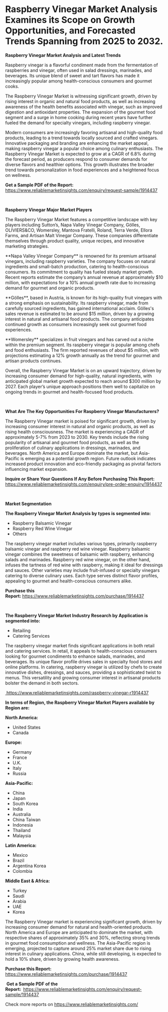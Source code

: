 <p><h1>Raspberry Vinegar Market Analysis Examines its Scope on Growth Opportunities, and Forecasted Trends Spanning from 2025 to 2032.</h1></p><p><strong>Raspberry Vinegar Market Analysis and Latest Trends</strong></p>
<p><p>Raspberry vinegar is a flavorful condiment made from the fermentation of raspberries and vinegar, often used in salad dressings, marinades, and beverages. Its unique blend of sweet and tart flavors has made it increasingly popular among health-conscious consumers and gourmet cooks. </p><p>The Raspberry Vinegar Market is witnessing significant growth, driven by rising interest in organic and natural food products, as well as increasing awareness of the health benefits associated with vinegar, such as improved digestion and antioxidant properties. The expansion of the gourmet food segment and a surge in home cooking during recent years have further fueled the demand for specialty vinegars, including raspberry vinegar. </p><p>Modern consumers are increasingly favoring artisanal and high-quality food products, leading to a trend towards locally sourced and crafted vinegars. Innovative packaging and branding are enhancing the market appeal, making raspberry vinegar a popular choice among culinary enthusiasts. The Raspberry Vinegar Market is expected to grow at a CAGR of 6.8% during the forecast period, as producers respond to consumer demands for diverse flavors and healthier options. This growth illustrates the broader trend towards personalization in food experiences and a heightened focus on wellness.</p></p>
<p><strong>Get a Sample PDF of the Report:&nbsp;</strong> <a href="https://www.reliablemarketinsights.com/enquiry/request-sample/1914437?utm_campaign=1558&utm_medium=2&utm_source=Github&utm_content=ia&utm_term=14022025&utm_id=raspberry-vinegar">https://www.reliablemarketinsights.com/enquiry/request-sample/1914437</a></p>
<p>&nbsp;</p>
<p><strong>Raspberry Vinegar Major Market Players</strong></p>
<p><p>The Raspberry Vinegar Market features a competitive landscape with key players including Sutton’s, Napa Valley Vinegar Company, Gölles, OLIVIERS&CO, Womersley, Mantova Fratelli, Roland, Terra Verde, Ellora Farms, and Artisan Malt Vinegar Company. These companies differentiate themselves through product quality, unique recipes, and innovative marketing strategies.</p><p>**Napa Valley Vinegar Company** is renowned for its premium artisanal vinegars, including raspberry varieties. The company focuses on natural ingredients and small-batch production, catering to health-conscious consumers. Its commitment to quality has fueled steady market growth. Recent reports estimate the company’s annual revenue at approximately $10 million, with expectations for a 10% annual growth rate due to increasing demand for gourmet and organic products.</p><p>**Gölles**, based in Austria, is known for its high-quality fruit vinegars with a strong emphasis on sustainability. Its raspberry vinegar, made from carefully sourced ingredients, has gained international acclaim. Gölles's sales revenue is estimated to be around $15 million, driven by a growing interest in natural and artisanal food products. The company anticipates continued growth as consumers increasingly seek out gourmet food experiences.</p><p>**Womersley** specializes in fruit vinegars and has carved out a niche within the premium segment. Its raspberry vinegar is popular among chefs and food enthusiasts. The firm reported revenues of about $5 million, with projections estimating a 12% growth annually as the trend for gourmet and artisan products continues.</p><p>Overall, the Raspberry Vinegar Market is on an upward trajectory, driven by increasing consumer demand for high-quality, natural ingredients, with anticipated global market growth expected to reach around $300 million by 2027. Each player’s unique approach positions them well to capitalize on ongoing trends in gourmet and health-focused food products.</p></p>
<p>&nbsp;</p>
<p><strong>What Are The Key Opportunities For Raspberry Vinegar Manufacturers?</strong></p>
<p><p>The Raspberry Vinegar market is poised for significant growth, driven by increasing consumer interest in natural and organic products, as well as rising health consciousness. The market is experiencing a CAGR of approximately 5-7% from 2023 to 2030. Key trends include the rising popularity of artisanal and gourmet food products, as well as the proliferation of culinary applications in dressings, marinades, and beverages. North America and Europe dominate the market, but Asia-Pacific is emerging as a potential growth region. Future outlook indicates increased product innovation and eco-friendly packaging as pivotal factors influencing market expansion.</p></p>
<p><strong>Inquire or Share Your Questions If Any Before Purchasing This Report:</strong> <a href="https://www.reliablemarketinsights.com/enquiry/pre-order-enquiry/1914437?utm_campaign=1558&utm_medium=2&utm_source=Github&utm_content=ia&utm_term=14022025&utm_id=raspberry-vinegar">https://www.reliablemarketinsights.com/enquiry/pre-order-enquiry/1914437</a></p>
<p>&nbsp;</p>
<p><strong>Market Segmentation</strong></p>
<p><strong>The Raspberry Vinegar Market Analysis by types is segmented into:</strong></p>
<p><ul><li>Raspberry Balsamic Vinegar</li><li>Raspberry Red Wine Vinegar</li><li>Others</li></ul></p>
<p><p>The raspberry vinegar market includes various types, primarily raspberry balsamic vinegar and raspberry red wine vinegar. Raspberry balsamic vinegar combines the sweetness of balsamic with raspberry, enhancing salads and marinades. Raspberry red wine vinegar, on the other hand, infuses the tartness of red wine with raspberry, making it ideal for dressings and sauces. Other varieties may include fruit-infused or specialty vinegars catering to diverse culinary uses. Each type serves distinct flavor profiles, appealing to gourmet and health-conscious consumers alike.</p></p>
<p><strong>Purchase this Report:&nbsp;</strong><a href="https://www.reliablemarketinsights.com/purchase/1914437?utm_campaign=1558&utm_medium=2&utm_source=Github&utm_content=ia&utm_term=14022025&utm_id=raspberry-vinegar">https://www.reliablemarketinsights.com/purchase/1914437</a></p>
<p>&nbsp;</p>
<p><strong>The Raspberry Vinegar Market Industry Research by Application is segmented into:</strong></p>
<p><ul><li>Retailing</li><li>Catering Services</li></ul></p>
<p><p>The raspberry vinegar market finds significant applications in both retail and catering services. In retail, it appeals to health-conscious consumers looking for gourmet condiments to enhance salads, marinades, and beverages. Its unique flavor profile drives sales in specialty food stores and online platforms. In catering, raspberry vinegar is utilized by chefs to create innovative dishes, dressings, and sauces, providing a sophisticated twist to menus. This versatility and growing consumer interest in artisanal products bolster the demand in both sectors.</p></p>
<p><a href="https://www.reliablemarketinsights.com/raspberry-vinegar-r1914437?utm_campaign=1558&utm_medium=2&utm_source=Github&utm_content=ia&utm_term=14022025&utm_id=raspberry-vinegar">&nbsp;https://www.reliablemarketinsights.com/raspberry-vinegar-r1914437</a></p>
<p><strong>In terms of Region, the Raspberry Vinegar Market Players available by Region are:</strong></p>
<p>
    <p> <strong> North America: </strong>
        <ul>
            <li>United States</li>
            <li>Canada</li>
        </ul>
        </p> 
    <p> <strong> Europe: </strong>
        <ul>
            <li>Germany</li>
            <li>France</li>
            <li>U.K.</li>
            <li>Italy</li>
            <li>Russia</li>
        </ul>
        </p> 
    <p> <strong> Asia-Pacific: </strong>
        <ul>
            <li>China</li>
            <li>Japan</li>
            <li>South Korea</li>
            <li>India</li>
            <li>Australia</li>
            <li>China Taiwan</li>
            <li>Indonesia</li>
            <li>Thailand</li>
            <li>Malaysia</li>
        </ul>
        </p> 
    <p> <strong> Latin America: </strong>
        <ul>
            <li>Mexico</li>
            <li>Brazil</li>
            <li>Argentina Korea</li>
            <li>Colombia</li>
        </ul>
        </p> 
    <p> <strong> Middle East & Africa: </strong>
        <ul>
            <li>Turkey</li>
            <li>Saudi</li>
            <li>Arabia</li>
            <li>UAE</li>
            <li>Korea</li>
        </ul>
    </p>
    </p>
<p><p>The Raspberry Vinegar market is experiencing significant growth, driven by increasing consumer demand for natural and health-oriented products. North America and Europe are anticipated to dominate the market, with respective shares of approximately 35% and 30%, reflecting strong trends in gourmet food consumption and wellness. The Asia-Pacific region is emerging, projected to capture around 25% market share due to rising interest in culinary applications. China, while still developing, is expected to hold a 10% share, driven by growing health awareness.</p></p>
<p><strong>Purchase this Report: </strong><a href="https://www.reliablemarketinsights.com/purchase/1914437?utm_campaign=1558&utm_medium=2&utm_source=Github&utm_content=ia&utm_term=14022025&utm_id=raspberry-vinegar">https://www.reliablemarketinsights.com/purchase/1914437</a></p>
<p>&nbsp;<strong>Get a Sample PDF of the Report:&nbsp;&nbsp;</strong><a href="https://www.reliablemarketinsights.com/enquiry/request-sample/1914437?utm_campaign=1558&utm_medium=2&utm_source=Github&utm_content=ia&utm_term=14022025&utm_id=raspberry-vinegar">https://www.reliablemarketinsights.com/enquiry/request-sample/1914437</a></p>
<p><strong></strong></p>
<p>Check more reports on <a href="https://www.reliablemarketinsights.com/?utm_campaign=1558&utm_medium=2&utm_source=Github&utm_content=ia&utm_term=14022025&utm_id=raspberry-vinegar">https://www.reliablemarketinsights.com/</a></p>